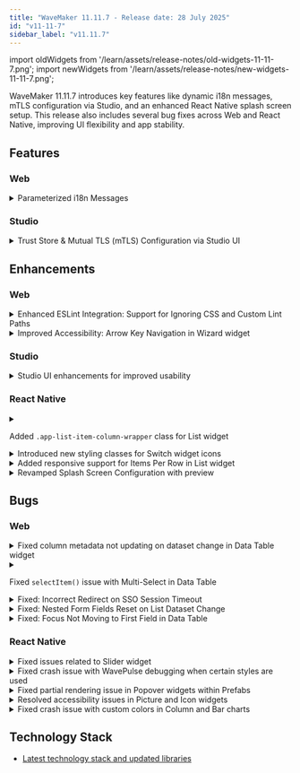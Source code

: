 ```yaml
---
title: "WaveMaker 11.11.7 - Release date: 28 July 2025"
id: "v11-11-7"
sidebar_label: "v11.11.7"
---
```


import oldWidgets from '/learn/assets/release-notes/old-widgets-11-11-7.png';
import newWidgets from '/learn/assets/release-notes/new-widgets-11-11-7.png';

WaveMaker 11.11.7 introduces key features like dynamic i18n messages, mTLS configuration via Studio, and an enhanced React Native splash screen setup.
This release also includes several bug fixes across Web and React Native, improving UI flexibility and app stability.

## Features

### Web

<details>
<summary>Parameterized i18n Messages</summary>

Web apps now supports **dynamic values in localized i18n messages** using the new `templateReplace` formatter. This formatter enables injecting dynamic values into i18n message templates by replacing placeholders such as `${amount}` or `${receiver}` with actual runtime data.

Steps to Configure:

- Define i18n Message with placeholders in Localized Messages dialog.
Eg. LABEL_TRANSACTION_MESSAGE : `${amount} sent to ${receiver} successfully`

![Localized Messages dialog](/learn/assets/release-notes/param-i18n-11-11-7.png)

- Open binding dialog where you want to display the created message

![binding dialog](/learn/assets/release-notes/i18n_templateReplace_pipe-11-11-7.gif)

- Choose the message from **Localized Messages** tab. It will automatically navigate to **Use Expression** tab and display the message with formatter with key and empty values.

```js
appLocale.LABEL_TRANSACTION_MESSAGE | templateReplace: {"amount":"","receiver":""}
```
- User has to replace the empty string with desired bindable vlaues or data like
```js
appLocale.LABEL_TRANSACTION_MESSAGE | templateReplace: {"amount":"$1000","receiver":"Jhon Doe"}
```
or 
```js
appLocale.LABEL_TRANSACTION_MESSAGE | templateReplace: {"amount": Widgets.amount_number1.datavalue,"receiver": Widgets.receiver_text1.datavalue}
```

- The output will be displayed as 
![binding dialog](/learn/assets/release-notes/i18n_templateReplace_output-11-11-7.gif)


:::note
The `templateReplace` formatter can be used not only with localized messages (i18n) but also with any other bindable string data that contains placeholders. You can configure it from the **Use Expression** tab under the **Formatters** section.
:::

This brings flexibility to internationalized applications, especially where messages require dynamic context.

</details>

### Studio

<details>
<summary>Trust Store & Mutual TLS (mTLS) Configuration via Studio UI</summary>

Developers can now easily configure **Trust Store** and **Mutual TLS (mTLS)** directly from the **Studio UI**.

To configure it, navigate to:  
**Settings → Security → Trust Store**

This simplifies secure communication setup with external services by allowing trusted certificates and mTLS to be managed in UI.

![Trust Store & Mutual TLS (mTLS) Configuration](/learn/assets/release-notes/truststore-config-11-11-7.png)

</details>


## Enhancements

### Web

<details>
<summary>Enhanced ESLint Integration: Support for Ignoring CSS and Custom Lint Paths</summary>

Two new enhancements have been added to improve ESLint configuration flexibility via the uploaded `eslintrc-override.js` file:

### 1. Ignore Specific CSS Files  
You can now exclude CSS files from linting by adding a top-level property `ignoreCssPatterns` in your ESLint override config.

**Usage Example:**
```js
const config = {
  ignoreCssPatterns: [
    "src/main/webapp/**/*.css",
    "**/webapp/pages/**/Main.css"
  ]
};

module.exports = config;
```

### 2. Include Custom File Paths for Linting  
You can now include additional files for linting by defining the `extraLintPaths` property in the override config.

**Usage Example:**

```js
const config = {
  extraLintPaths: [
    "src/main/webapp/**/*.js",
    "**/webapp/some.js",
    "profiles/*.properties"
  ]
};

module.exports = config;
```

These enhancements allow more control over what gets linted and what should be ignored during the ESLint process.

</details>

<details>
<summary>Improved Accessibility: Arrow Key Navigation in Wizard widget</summary>

The **Wizard widget** now supports **arrow key navigation**, allowing users to switch between steps using arrow keys.  
If a step is disabled, the arrow keys will not move focus to that step.

This enhancement provides a faster and more accessible way to navigate multi-step Wizards using the keyboard.
</details>

### Studio

<details>
<summary>Studio UI enhancements for improved usability</summary>

The **Widgets** and **Prefabs** sections in the Studio left panel now use a **list layout** instead of a grid for easier navigation.  
Text, hover, and active widget styles have also been refined for better clarity and feedback.

<div style={{ display: 'flex', flexWrap: 'wrap', gap: '10px' }}>
  <figure style={{ margin: 0, maxWidth: '300px', width: '100%', textAlign: 'center' }}>
    <img src={oldWidgets} alt="Old Design" style={{ width: '100%', height: 'auto' }} />
    <figcaption>Old Design</figcaption>
  </figure>

  <figure style={{ margin: 0, maxWidth: '300px', width: '100%', textAlign: 'center' }}>
    <img src={newWidgets} alt="New Design" style={{ width: '100%', height: 'auto' }} />
    <figcaption>New Design</figcaption>
  </figure>
</div>

</details>

### React Native

<details>
<summary>

Added `.app-list-item-column-wrapper` class for List widget

</summary>

A new CSS class `.app-list-item-column-wrapper` has been introduced for the **List** widget.  
This class targets the **row container** that holds multiple list items when:
- **List Direction** is set to **Vertical**, and
- **Items per Row** is greater than **1**.

It allows developers to style the row container directly, for example, by adding spacing or background styling around grouped list items.
</details>

<details>
<summary>Introduced new styling classes for Switch widget icons</summary>

Added two new CSS classes to customize icon styling in the **Switch** widget:

- `.app-switch-icon` — applies styles to the icon when the switch is in the **unselected** state.
- `.app-switch-selected-icon` — applies styles to the icon when the switch is in the **selected** state.

These classes allow more control over the visual appearance of switch icons based on selection state.
</details>

<details>
<summary>Added responsive support for Items Per Row in List widget</summary>

The **List widget** now supports configuring **Items Per Row** separately for different screen sizes.  
Instead of a single **Items Per Row** field, Studio now provides three sub-fields:

- **Mobile**: Set items per row for mobile devices.
- **Tablet Portrait**: Set items per row for tablets in portrait orientation.
- **Laptop/Tablet Landscape**: Set items per row for laptops and tablets in landscape mode.

This allows developers to easily create responsive layouts tailored for various device sizes.

</details>

<details>
<summary>Revamped Splash Screen Configuration with preview</summary>

Significant improvements have been made to the **Splash Screen Configuration** in Studio, enabling a more visual and flexible setup experience.

### Key Enhancements

- **Background Color**: Easily set background color for the splash screen.
- **Splash Icon**: Choose a custom icon.
- **Icon Width**: Set desired width for the splash icon.
- **Splash Animation**: Add a Lottie JSON animation to be shown **after** the splash screen.

### Dark and Light Mode Support
All configurations (background, icon, animation) can now be defined separately for when the user's **device is in Light or Dark mode**. 

### Live Preview Modes
A built-in **Preview** tool lets you visualize splash configurations in real-time:

- **Background** – Displays the configured splash screen background and icon.
- **Animation** – Shows the splash animation in isolation.
- **App Launch** – Simulates a full app launch: splash screen → animation → mock home page.

These updates make splash screen setup intuitive, visual, and aligned with real device behavior.

![Splash Screen Config](/learn/assets/release-notes/splash-screen-config-11-11-7.png)

</details>

## Bugs

### Web

<details>
<summary>Fixed column metadata not updating on dataset change in Data Table widget</summary>

When changing the dataset binding in the Data Table widget, the Columns section in Advanced Settings continued to show fields from the old dataset. This has been fixed now, column metadata now refreshes correctly based on the newly bound dataset.
</details>

<details>
<summary>

Fixed `selectItem()` issue with Multi-Select in Data Table

</summary>

Resolved an issue where the `selectItem()` method was not working inside the **On Data Render** callback when **Multi-Select** was enabled in the **Data Table** widget.  
It now works as expected.
</details>

<details>
<summary>Fixed: Incorrect Redirect on SSO Session Timeout</summary>

When **Studio** was configured with **SSO**, session timeouts redirected users to the platform’s default database login instead of the intended **SSO login page**.  
This has been resolved — users are now correctly redirected to the configured **SSO login**, ensuring a consistent authentication flow.
</details>

<details>
<summary>Fixed: Nested Form Fields Reset on List Dataset Change</summary>

Resolved an issue where **nested form fields** inside a **List widget** (via partials) were losing values when the list's dataset was modified (e.g., using `.splice()`).

Now, with two-way binding and form binding to the `formdata` object, nested form values persist correctly during dataset updates and widget refresh.
</details>

<details>
<summary>Fixed: Focus Not Moving to First Field in Data Table</summary>

Resolved an accessibility issue where **keyboard focus** did not move to the **first editable field** in a **Data Table**, when:

- Initial fields were readonly: true, and  
- The last column used a **number-type** edit widget with **On Change** event.

This prevented proper focus flow in forms. The issue is now fixed, and keyboard navigation behaves as expected.
</details>

### React Native

<details>
<summary>Fixed issues related to Slider widget</summary>

This update addresses multiple issues in the Slider widget:

1. Tooltip and Data Value Mismatch  
   - The displayed tooltip value was not always in sync with the widget’s actual `datavalue`. This mismatch has now been corrected.
 - On iOS, navigating to the page with slider was causing app crash.  

2. Large Range Handling Issues (e.g., Min: 100, Max: 100000)
  
   - The slider was allowing values outside the defined range, and the tooltip was not rendering correctly for large numbers (3–4 digits). Tooltip alignment has also been corrected.

</details>

<details>
<summary>Fixed crash issue with WavePulse debugging when certain styles are used</summary>

Resolved an issue where the mobile app would crash when connecting with **WavePulse** for debugging if specific styles (like `box-shadow`) were applied in the app.

The app now handles such styles properly, ensuring **WavePulse** debugging works without causing crashes.
</details>

<details>
<summary>Fixed partial rendering issue in Popover widgets within Prefabs</summary>

Fixed an issue where **Popover widgets** inside **Prefabs** failed to render their **Partials**.
After this update, **Partials** nested within **Popovers** inside **Prefabs** now render correctly.
</details>

<details>
<summary>Resolved accessibility issues in Picture and Icon widgets</summary>

Improved accessibility support for **Picture** and **Icon** widgets by fixing compatibility issues with screen readers and other accessibility tools.  
These widgets now provide better support for assistive technologies, ensuring more accessible applications.
</details>

<details>
<summary>Fixed crash issue with custom colors in Column and Bar charts</summary>

Resolved an issue where binding an array of custom colors to the **Custom Colors** property in the **Column** and **Bar** chart widgets caused the app to crash.  
With this fix, custom colors are now correctly applied to both **bars** and **legends** without causing crashes.
</details>

## Technology Stack

- [Latest technology stack and updated libraries](/learn/wavemaker-release-notes#technology-stack)
